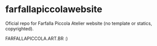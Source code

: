 # farfallapiccolawebsite
Oficial repo for Farfalla Piccola Atelier website (no template or statics, copyrighted).

FARFALLAPICCOLA.ART.BR :)


